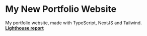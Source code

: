 # My New Portfolio Website
My portfolio website, made with TypeScript, NextJS and Tailwind.<br />
<b><a href="https://pagespeed.web.dev/analysis/https-waleed-georgy-eight-lac-vercel-app/ur75qo0pe4?form_factor=desktop&category=performance&category=accessibility&category=best-practices&category=seo&hl=en-US&utm_source=lh-chrome-ext">Lighthouse report</a></b>
